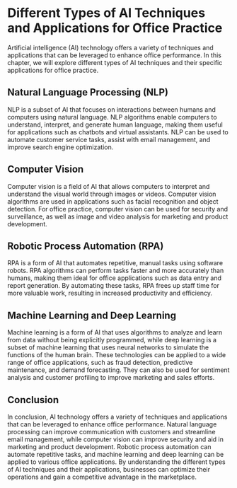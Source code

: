 Different Types of AI Techniques and Applications for Office Practice
========================================================================================================================================

Artificial intelligence (AI) technology offers a variety of techniques and applications that can be leveraged to enhance office performance. In this chapter, we will explore different types of AI techniques and their specific applications for office practice.

Natural Language Processing (NLP)
---------------------------------

NLP is a subset of AI that focuses on interactions between humans and computers using natural language. NLP algorithms enable computers to understand, interpret, and generate human language, making them useful for applications such as chatbots and virtual assistants. NLP can be used to automate customer service tasks, assist with email management, and improve search engine optimization.

Computer Vision
---------------

Computer vision is a field of AI that allows computers to interpret and understand the visual world through images or videos. Computer vision algorithms are used in applications such as facial recognition and object detection. For office practice, computer vision can be used for security and surveillance, as well as image and video analysis for marketing and product development.

Robotic Process Automation (RPA)
--------------------------------

RPA is a form of AI that automates repetitive, manual tasks using software robots. RPA algorithms can perform tasks faster and more accurately than humans, making them ideal for office applications such as data entry and report generation. By automating these tasks, RPA frees up staff time for more valuable work, resulting in increased productivity and efficiency.

Machine Learning and Deep Learning
----------------------------------

Machine learning is a form of AI that uses algorithms to analyze and learn from data without being explicitly programmed, while deep learning is a subset of machine learning that uses neural networks to simulate the functions of the human brain. These technologies can be applied to a wide range of office applications, such as fraud detection, predictive maintenance, and demand forecasting. They can also be used for sentiment analysis and customer profiling to improve marketing and sales efforts.

Conclusion
----------

In conclusion, AI technology offers a variety of techniques and applications that can be leveraged to enhance office performance. Natural language processing can improve communication with customers and streamline email management, while computer vision can improve security and aid in marketing and product development. Robotic process automation can automate repetitive tasks, and machine learning and deep learning can be applied to various office applications. By understanding the different types of AI techniques and their applications, businesses can optimize their operations and gain a competitive advantage in the marketplace.

